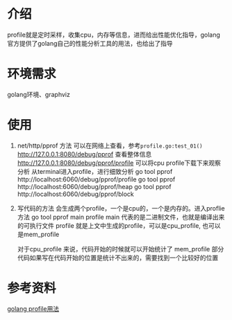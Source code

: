 # 介绍
profile就是定时采样，收集cpu，内存等信息，进而给出性能优化指导，golang官方提供了golang自己的性能分析工具的用法，也给出了指导
# 环境需求
golang环境、graphviz
# 使用
1. net/http/pprof 方法 可以在网络上查看，参考`profile.go:test_01()`
    http://127.0.0.1:8080/debug/pprof 查看整体信息
    http://127.0.0.1:8080/debug/pprof/profile 可以将cpu profile下载下来观察分析
    从terminal进入profile，进行细致分析
    go tool pprof http://localhost:6060/debug/pprof/profile
    go tool pprof http://localhost:6060/debug/pprof/heap
    go tool pprof http://localhost:6060/debug/pprof/block
2. 写代码的方法
    会生成两个profile，一个是cpu的，一个是内存的。进入proflie 方法
    go tool pprof main profile
    main 代表的是二进制文件，也就是编译出来的可执行文件
    profile 就是上文中生成的profile，可以是cpu_profile, 也可以是mem_profile

    对于cpu_profile 来说，代码开始的时候就可以开始统计了
    mem_profile 部分代码如果写在代码开始的位置是统计不出来的，需要找到一个比较好的位置
# 参考资料
[golang profile用法](https://www.jianshu.com/p/79807449da2d)
